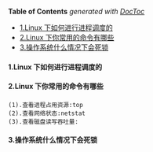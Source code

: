 <!-- START doctoc generated TOC please keep comment here to allow auto update -->
<!-- DON'T EDIT THIS SECTION, INSTEAD RE-RUN doctoc TO UPDATE -->
**Table of Contents**  *generated with [DocToc](https://github.com/thlorenz/doctoc)*

- [1.Linux 下如何进行进程调度的](#1linux-%E4%B8%8B%E5%A6%82%E4%BD%95%E8%BF%9B%E8%A1%8C%E8%BF%9B%E7%A8%8B%E8%B0%83%E5%BA%A6%E7%9A%84)
- [2.Linux 下你常用的命令有哪些](#2linux-%E4%B8%8B%E4%BD%A0%E5%B8%B8%E7%94%A8%E7%9A%84%E5%91%BD%E4%BB%A4%E6%9C%89%E5%93%AA%E4%BA%9B)
- [3.操作系统什么情况下会死锁](#3%E6%93%8D%E4%BD%9C%E7%B3%BB%E7%BB%9F%E4%BB%80%E4%B9%88%E6%83%85%E5%86%B5%E4%B8%8B%E4%BC%9A%E6%AD%BB%E9%94%81)

<!-- END doctoc generated TOC please keep comment here to allow auto update -->

#### 1.Linux 下如何进行进程调度的
#### 2.Linux 下你常用的命令有哪些
	(1).查看进程占用资源:top
	(2).查看网络状态:netstat
	(3).查看磁盘读写吞吐量:
#### 3.操作系统什么情况下会死锁
